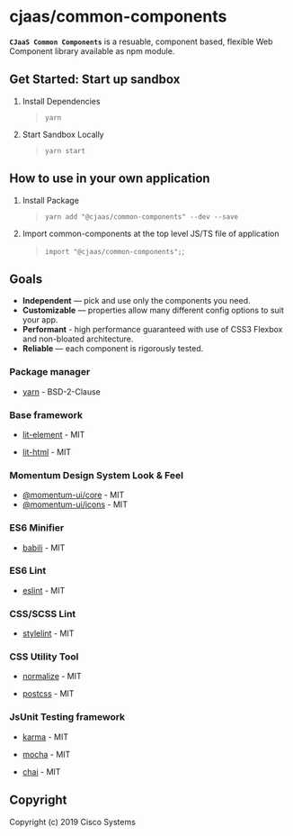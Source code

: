 # cjaas/common-components

**`CJaaS Common Components`** is a resuable, component based, flexible Web Component library available as
npm module.

## Get Started: Start up sandbox
1. Install Dependencies
    >`yarn`
2. Start Sandbox Locally
    >`yarn start`

## How to use in your own application
1. Install Package
    >`yarn add "@cjaas/common-components" --dev --save`
2. Import common-components at the top level JS/TS file of application
    >`import "@cjaas/common-components";`;

## Goals
* **Independent** — pick and use only the components you need.
* **Customizable** — properties allow many different config options to suit your app.
* **Performant** - high performance guaranteed with use of CSS3 Flexbox and non-bloated architecture.
* **Reliable** — each component is rigorously tested.

### Package manager

* [yarn](https://github.com/yarnpkg/yarn) - BSD-2-Clause

### Base framework

* [lit-element](https://github.com/Polymer/lit-element) - MIT

* [lit-html](https://github.com/Polymer/lit-html) - MIT

### Momentum Design System Look & Feel

* [@momentum-ui/core](https://github.com/momentum-design/momentum-ui-core) - MIT
* [@momentum-ui/icons](https://github.com/momentum-design/momentum-ui-icons) - MIT

### ES6 Minifier

* [babili](https://github.com/babel/babili) - MIT

### ES6 Lint

* [eslint](https://github.com/eslint/eslint) - MIT

### CSS/SCSS Lint

* [stylelint](https://github.com/stylelint/stylelint) - MIT

### CSS Utility Tool

* [normalize](https://github.com/necolas/normalize.css) - MIT

* [postcss](https://github.com/postcss/postcss) - MIT

### JsUnit Testing framework

* [karma](https://github.com/karma-runner/karma) - MIT

* [mocha](https://github.com/mochajs/mocha) - MIT

* [chai](https://github.com/chaijs/chai) - MIT

## Copyright

Copyright (c) 2019 Cisco Systems
